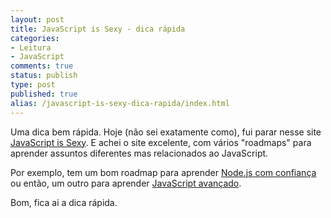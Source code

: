 ```yaml
---
layout: post
title: JavaScript is Sexy - dica rápida
categories:
- Leitura
- JavaScript
comments: true
status: publish
type: post
published: true
alias: /javascript-is-sexy-dica-rapida/index.html
---
```

Uma dica bem rápida. Hoje (não sei exatamente como), fui parar nesse site <a href="http://javascriptissexy.com/" target="_blank">JavaScript is Sexy</a>. E achei o site excelente, com vários "roadmaps" para aprender assuntos diferentes mas relacionados ao JavaScript.

Por exemplo, tem um bom roadmap para aprender <a href="http://javascriptissexy.com/learn-node-js-completely-and-with-confidence/" target="_blank">Node.js com confiança</a> ou então, um outro para aprender <a href="http://javascriptissexy.com/learn-intermediate-and-advanced-javascript/" target="_blank">JavaScript avançado</a>.

Bom, fica ai a dica rápida.
